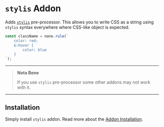 # `stylis` Addon

Adds [`stylis`](https://github.com/thysultan/stylis.js) pre-processor. This allows you
to write CSS as a string using `stylis` syntax everywhere where CSS-like object is expected.

```js
const className = nano.rule(`
    color: red;
    &:hover {
        color: blue
    }
`);
```

---

> __Nota Bene__
>
> If you use `stylis` pre-processor some other addons may not work with it.

---


## Installation

Simply install `stylis` addon. Read more about the [Addon Installation](./Addons.md#addon-installation).
